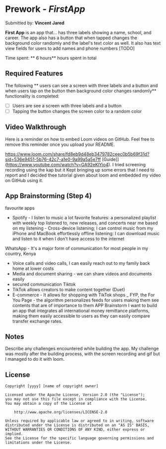 # Prework - *FirstApp*

Submitted by: **Vincent Jared**

**First App** is an app that... has three labels showing a name, school, and career. The app also has a button that when tapped changes the background color randomly and the label's text color as well. It also has text view fields for users to add names and phone numbers [TODO] 

Time spent: ** 6 hours** hours spent in total

## Required Features

The following ** users can see a screen with three labels and a button and when users tap on the button then background color changes randomly** functionality is completed:


- [ ] Users are see a screen with three labels and a button
- [ ] Tapping the button changes the screen color to a random color
 
## Video Walkthrough

Here is a reminder on how to embed Loom videos on GitHub. Feel free to remove this reminder once you upload your README. 

https://www.loom.com/share/fd8eb9d48eb3479782ceec0b5b69f31d?sid=536e9451-5b76-42c7-a1e0-9a99a5a5e7ff
[Guide]](https://www.youtube.com/watch?v=GA92eKlYio4). 
I tried screening recording using the kap but it Kept bringing up some errors that I need to report and I decided thee tutorial given about loom and embedded my video on GitHub using it.

## App Brainstorming (Step 4)
favourite apps
- Spotify - I listen to music a lot
favorite features: a personalized playlist with weekly top listened to, new releases, and concerts near me based on my listening
                  - Cross-device listening; I can control music from my iPhone and MacBook effortlessly
                  offline listening: I can download music and listen to it when I don't have access to the internet
                  
WhatsApp - It's a major form of communication for most people in my country, Kenya
 - Voice calls and video calls, I can easily reach out to my family back home at lower costs
 - Media and document sharing - we can share videos and documents easily
 - secured communication
 Tiktok 
 - TikTok allows creators to make content together (Duet)
 - E-commerce - It allows for shopping with TikTok shops
 _ FYP, the For You Page - the algorithm personalizes feeds for users making them see contents that are of importance to them
 APP Brainstorm
I want to build an app that integrates all international money remittance platforms, making them easily accessible to users as they can easily compare transfer exchange rates.
## Notes

Describe any challenges encountered while building the app.
My challenge was mostly after the building process, with the screen recording  and gif but I managed to do it with loom.

## License

    Copyright [yyyy] [name of copyright owner]

    Licensed under the Apache License, Version 2.0 (the "License");
    you may not use this file except in compliance with the License.
    You may obtain a copy of the License at

        http://www.apache.org/licenses/LICENSE-2.0

    Unless required by applicable law or agreed to in writing, software
    distributed under the License is distributed on an "AS IS" BASIS,
    WITHOUT WARRANTIES OR CONDITIONS OF ANY KIND, either express or implied.
    See the License for the specific language governing permissions and
    limitations under the License.
